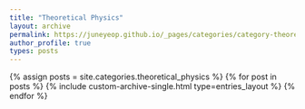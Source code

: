 ```yaml
---
title: "Theoretical Physics"
layout: archive
permalink: https://juneyeop.github.io/_pages/categories/category-theoretical_physics.md
author_profile: true
types: posts
---
```


{% assign posts = site.categories.theoretical_physics %}
{% for post in posts %}
  {% include custom-archive-single.html type=entries_layout %}
{% endfor %}
